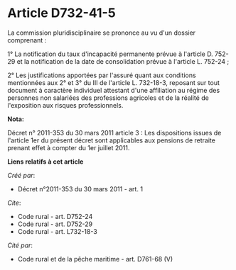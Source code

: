 # Article D732-41-5

La commission pluridisciplinaire se prononce au vu d'un dossier comprenant : 

1° La notification du taux d'incapacité permanente prévue à l'article D. 752-29 et la notification de la date de
consolidation prévue à l'article L. 752-24 ; 

2° Les justifications apportées par l'assuré quant aux conditions mentionnées aux 2° et 3° du III de l'article L. 732-18-3,
reposant sur tout document à caractère individuel attestant d'une affiliation au régime des personnes non salariées des
professions agricoles et de la réalité de l'exposition aux risques professionnels.

**Nota:**

Décret n° 2011-353 du 30 mars 2011 article 3 : Les dispositions issues de l'article 1er du présent décret sont applicables
aux pensions de retraite prenant effet à compter du 1er juillet 2011.

**Liens relatifs à cet article**

_Créé par_:

  - Décret n°2011-353 du 30 mars 2011 - art. 1

_Cite_:

  - Code rural - art. D752-24
  - Code rural - art. D752-29
  - Code rural - art. L732-18-3

_Cité par_:

  - Code rural et de la pêche maritime - art. D761-68 (V)
